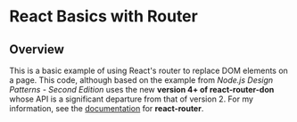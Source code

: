 # React Basics with Router

## Overview
This is a basic example of using React's router to replace DOM elements on a page. This code, although based on the example from *Node.js Design Patterns - Second Edition* uses the new **version 4+ of react-router-don** whose API is a significant departure from that of version 2. For my information, see the [documentation](https://reacttraining.com/react-router/web/guides/quick-start) for **react-router**.

 
